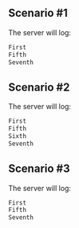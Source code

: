 ## Scenario #1
The server will log:
```bash
First
Fifth
Seventh
```

## Scenario #2
The server will log:
```bash
First
Fifth
Sixth
Seventh
```

## Scenario #3
The server will log:
```bash
First
Fifth
Seventh
```
